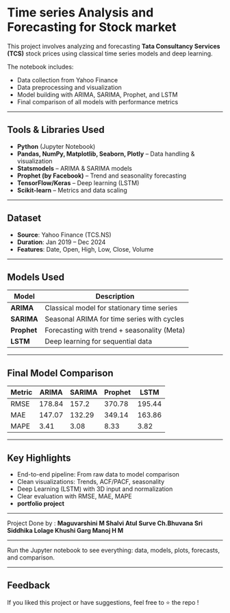 # Time series Analysis and Forecasting for Stock market

This project involves analyzing and forecasting **Tata Consultancy Services (TCS)** stock prices using classical time series models and deep learning.

The notebook includes:
- Data collection from Yahoo Finance
- Data preprocessing and visualization
- Model building with ARIMA, SARIMA, Prophet, and LSTM
- Final comparison of all models with performance metrics

---

## Tools & Libraries Used

- **Python** (Jupyter Notebook)
- **Pandas, NumPy, Matplotlib, Seaborn, Plotly** – Data handling & visualization
- **Statsmodels** – ARIMA & SARIMA models
- **Prophet (by Facebook)** – Trend and seasonality forecasting
- **TensorFlow/Keras** – Deep learning (LSTM)
- **Scikit-learn** – Metrics and data scaling

---

## Dataset

- **Source**: Yahoo Finance (TCS.NS)
- **Duration**: Jan 2019 – Dec 2024  
- **Features**: Date, Open, High, Low, Close, Volume

---

## Models Used

| Model    | Description                         |
|----------|-------------------------------------|
| **ARIMA**   | Classical model for stationary time series |
| **SARIMA**  | Seasonal ARIMA for time series with cycles |
| **Prophet** | Forecasting with trend + seasonality (Meta) |
| **LSTM**    | Deep learning for sequential data |

---

## Final Model Comparison

| Metric | ARIMA | SARIMA | Prophet | LSTM |
|--------|-------|--------|---------|------|
| RMSE   | 178.84 | 157.2 | 370.78 | 195.44 |
| MAE    | 147.07 | 132.29 | 349.14 | 163.86 |
| MAPE   | 3.41 | 3.08 | 8.33 | 3.82 |

---
## Key Highlights

- End-to-end pipeline: From raw data to model comparison  
- Clean visualizations: Trends, ACF/PACF, seasonality  
- Deep Learning (LSTM) with 3D input and normalization  
- Clear evaluation with RMSE, MAE, MAPE  
- **portfolio project**

---

Project Done by :
 **Maguvarshini M 
   Shalvi Atul Surve
   Ch.Bhuvana Sri
   Siddhika Lolage
   Khushi Garg
   Manoj H M**

---

  Run the Jupyter notebook to see everything: data, models, plots, forecasts, and comparison.

---

## Feedback

If you liked this project or have suggestions, feel free to ⭐ the repo !

